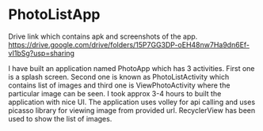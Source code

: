 # PhotoListApp
Drive link which contains apk and screenshots of the app.
https://drive.google.com/drive/folders/15P7GG3DP-oEH48nw7Ha9dn6Ef-vI1bSg?usp=sharing

I have built an application named PhotoApp which has 3 activities. First one is a splash screen. Second one is known as PhotoListActivity which contains list of images and third one is ViewPhotoActivity where the particular image can be seen. I took approx 3-4 hours to built the application with nice UI. The application uses volley for api calling and uses picasso library for viewing image from provided url. RecyclerView has been used to show the list of images. 
